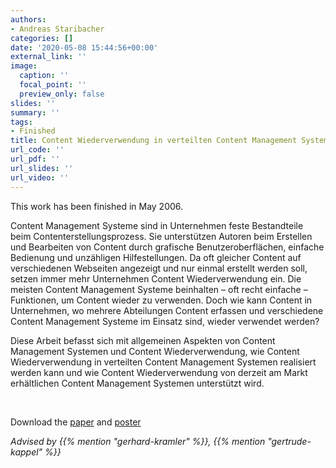 ```yaml
---
authors:
- Andreas Staribacher
categories: []
date: '2020-05-08 15:44:56+00:00'
external_link: ''
image:
  caption: ''
  focal_point: ''
  preview_only: false
slides: ''
summary: ''
tags:
- Finished
title: Content Wiederverwendung in verteilten Content Management Systemen
url_code: ''
url_pdf: ''
url_slides: ''
url_video: ''
---
```


This work has been finished in May 2006.

Content Management Systeme sind in Unternehmen feste Bestandteile beim Contenterstellungsprozess. Sie unterstützen Autoren beim Erstellen und Bearbeiten von Content durch grafische Benutzeroberflächen, einfache Bedienung und unzähligen Hilfestellungen. Da oft gleicher Content auf verschiedenen Webseiten angezeigt und nur einmal erstellt werden soll, setzen immer mehr Unternehmen Content Wiederverwendung ein. Die meisten Content Management Systeme beinhalten – oft recht einfache – Funktionen, um Content wieder zu verwenden. Doch wie kann Content in Unternehmen, wo mehrere Abteilungen Content erfassen und verschiedene Content Management Systeme im Einsatz sind, wieder verwendet werden?

Diese Arbeit befasst sich mit allgemeinen Aspekten von Content Management Systemen und Content Wiederverwendung, wie Content Wiederverwendung in verteilten Content Management Systemen realisiert werden kann und wie Content Wiederverwendung von derzeit am Markt erhältlichen Content Management Systemen unterstützt wird.

&nbsp;

 Download the [paper](https://www.big.tuwien.ac.at/app/uploads/2016/10/Staribacher_paper.pdf) and [poster](https://www.big.tuwien.ac.at/app/uploads/2016/10/staribacher_poster.pdf)

*Advised by {{% mention "gerhard-kramler" %}}, {{% mention "gertrude-kappel" %}}*